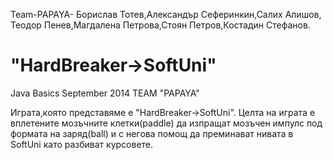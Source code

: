 ﻿Team-PAPAYA-
Борислав Тотев,Александър Сеферинкин,Салих Алишов,
Теодор Пенев,Магдалена Петрова,Стоян Петров,Костадин Стефанов.


"HardBreaker->SoftUni"
============

Java Basics September 2014 TEAM "PAPAYA"

Играта,която представяме е "HardBreaker->SoftUni".
Целта на играта е вплетените мозъчните клетки(paddle) да изпращат мoзъчен импулс под формата на заряд(ball) и с негoва помощ да преминават нивата в SoftUni като разбиват курсовете.
